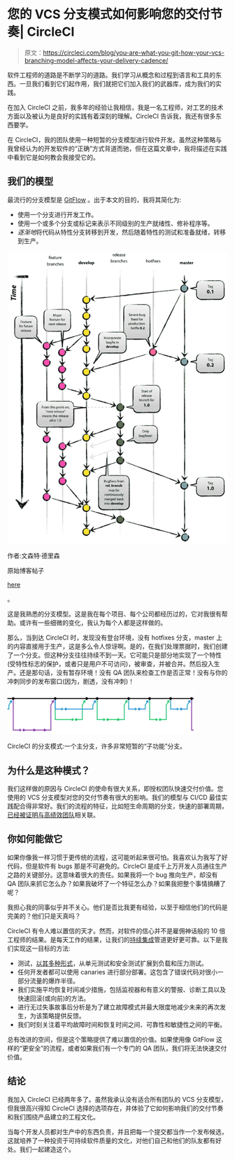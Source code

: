 # 您的 VCS 分支模式如何影响您的交付节奏| CircleCI

> 原文：<https://circleci.com/blog/you-are-what-you-git-how-your-vcs-branching-model-affects-your-delivery-cadence/>

软件工程师的道路是不断学习的道路。我们学习从概念和过程到语言和工具的东西。一旦我们看到它们起作用，我们就把它们加入我们的武器库，成为我们的实践。

在加入 CircleCI 之前，我多年的经验让我相信，我是一名工程师，对工艺的技术方面以及被认为是良好的实践有着深刻的理解。CircleCI 告诉我，我还有很多东西要学。

在 CircleCI，我的团队使用一种短暂的分支模型进行软件开发。虽然这种策略与我曾经认为的开发软件的“正确”方式背道而驰，但在这篇文章中，我将描述在实践中看到它是如何教会我接受它的。

## 我们的模型

最流行的分支模型是 [GitFlow](https://nvie.com/posts/a-successful-git-branching-model/) 。出于本文的目的，我将其简化为:

*   使用一个分支进行开发工作。
*   使用一个或多个分支或标记来表示不同级别的生产就绪性、修补程序等。
*   *逐渐地*将代码从特性分支转移到开发，然后随着特性的测试和准备就绪，转移到生产。

![](img/83f2d831198623dc8e32d4eb9d4c5dc7.png)

作者:文森特·德里森

原始博客帖子

[here](https://nvie.com/posts/a-successful-git-branching-model/)

。

这是我熟悉的分支模型。这是我在每个项目、每个公司都经历过的，它对我很有帮助。或许有一些细微的变化，我认为每个人都是这样做的。

那么，当到达 CircleCI 时，发现没有登台环境，没有 hotfixes 分支，master 上的内容直接用于生产，这是多么令人惊讶啊。是的，在我们处理票据时，我们创建了一个分支。但这种分支往往持续不到一天。它可能只是部分地实现了一个特性(受特性标志的保护，或者只是用户不可访问)，被审查，并被合并。然后投入生产。还是那句话，没有暂存环境！没有 QA 团队来检查工作是否正常！没有与你的冲刺同步的发布窗口(因为，剧透，没有冲刺)！

![](img/8063c0614bcb568c227bc8489f30bd37.png)

CircleCI 的分支模式:一个主分支，许多非常短暂的“子功能”分支。

## 为什么是这种模式？

我们这样做的原因与 CircleCI 的使命有很大关系，即授权团队快速交付价值。您使用的 VCS 分支模型对您的交付节奏有很大的影响。我们的模型与 CI/CD 最佳实践配合得非常好。我们的流程的特征，比如短生命周期的分支，快速的部署周期，[已经被证明与高绩效团队](https://circleci.com/resources/data-driven-ci/)相关联。

## 你如何能做它

如果你像我一样习惯于更传统的流程，这可能听起来很可怕。我喜欢认为我写了好代码，但是软件有 bugs 那是不可避免的。CircleCI 是成千上万开发人员通往生产之路的关键部分。这意味着很大的责任。如果我将一个 bug 推向生产，却没有 QA 团队来抓它怎么办？如果我破坏了一个特征怎么办？如果我把整个事情搞糟了呢？

我担心我的同事似乎并不关心。他们是否比我更有经验，以至于相信他们的代码是完美的？他们只是天真吗？

CircleCI 有令人难以置信的天才。然而，对软件的信心并不是雇佣神话般的 10 倍工程师的结果。是每天工作的结果，让我们的[持续集成](https://circleci.com/continuous-integration/)管道更好更可靠。以下是我们实现这一目标的方法:

*   测试，[以其多种形式](https://circleci.com/blog/testing-methods-all-developers-should-know/)，从单元测试和安全测试扩展到负载和压力测试。
*   任何开发者都可以使用 canaries 进行部分部署。这包含了错误代码对很小一部分流量的爆炸半径。
*   我们实施平均恢复时间减少措施，包括监视器和有意义的警报、诊断工具以及快速回滚(或向前)的方法。
*   进行无过失事故事后分析是为了建立故障模式并最大限度地减少未来的再次发生，为该策略提供反馈。
*   我们时刻关注着平均故障时间和恢复时间之间、可靠性和敏捷性之间的平衡。

总有改进的空间，但是这个策略提供了难以置信的价值。如果使用像 GitFlow 这样的“更安全”的流程，或者如果我们有一个专门的 QA 团队，我们将无法快速交付价值。

## 结论

我加入 CircleCI 已经两年多了。虽然我承认没有适合所有团队的 VCS 分支模型，但我很高兴得知 CircleCI 选择的选项存在，并体验了它如何影响我们的交付节奏和我们围绕产品建立的工程文化。

当每个开发人员都对生产中的东西负责，并且把每一个提交都当作一个发布候选，这就培养了一种投资于可持续软件质量的文化，对他们自己和他们的队友都有好处。我们一起建造这个。
